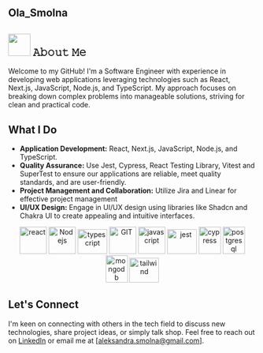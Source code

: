 ## Ola_Smolna

## <img src="https://github.com/TheDudeThatCode/TheDudeThatCode/blob/master/Assets/Developer.gif" width="45" /> 𝙰𝚋𝚘𝚞𝚝 𝙼𝚎

Welcome to my GitHub! I'm a Software Engineer with experience in developing web applications leveraging technologies such as React, Next.js, JavaScript, Node.js, and TypeScript. My approach focuses on breaking down complex problems into manageable solutions, striving for clean and practical code.

## What I Do

- **Application Development:** React, Next.js, JavaScript, Node.js, and TypeScript.
- **Quality Assurance:** Use Jest, Cypress, React Testing Library, Vitest and SuperTest to ensure our applications are reliable, meet quality standards, and are user-friendly.
- **Project Management and Collaboration:** Utilize Jira and Linear for effective project management
- **UI/UX Design:** Engage in UI/UX design using libraries like Shadcn and Chakra UI to create appealing and intuitive interfaces.

<p align="center">
      <img src="https://www.vectorlogo.zone/logos/reactjs/reactjs-icon.svg" alt="react" width="55" height="55"/>
      <img src="https://www.vectorlogo.zone/logos/nodejs/nodejs-icon.svg" alt="Nodejs" width="55" height="55"/>
      <img src="https://www.vectorlogo.zone/logos/typescriptlang/typescriptlang-icon.svg" alt="typescript" width="60" height="50"/>
      <img src="https://www.vectorlogo.zone/logos/git-scm/git-scm-icon.svg" alt="GIT" width="55" height="55"/> 
      <img src="https://www.vectorlogo.zone/logos/javascript/javascript-icon.svg" alt="javascript" width="55" height="55"/>
      <img src="https://www.vectorlogo.zone/logos/jestjsio/jestjsio-icon.svg" alt="jest" width="60" height="50"/>
      <img src="https://github.com/gilbarbara/logos/blob/main/logos/cypress-icon.svg" alt="cypress" width="45" height="55"/>
      <img src="https://www.vectorlogo.zone/logos/postgresql/postgresql-icon.svg" alt="postgresql" width="45" height="55"/>
      <img src="https://www.vectorlogo.zone/logos/mongodb/mongodb-icon.svg" alt="mongodb" width="45" height="55"/>
      <img src="https://www.vectorlogo.zone/logos/tailwindcss/tailwindcss-icon.svg" alt="tailwind" width="60" height="50"/>
</p>


## Let's Connect

I'm keen on connecting with others in the tech field to discuss new technologies, share project ideas, or simply talk shop. Feel free to reach out on [LinkedIn](https://www.linkedin.com/in/ola-smolna/) or email me at [aleksandra.smolna@gmail.com].

